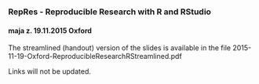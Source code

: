 ### RepRes - Reproducible Research with R and RStudio

#### maja z. 19.11.2015 Oxford

The streamlined (handout) version of the slides is available in the file
2015-11-19-Oxford-ReproducibleResearchRStreamlined.pdf

Links will not be updated. 
